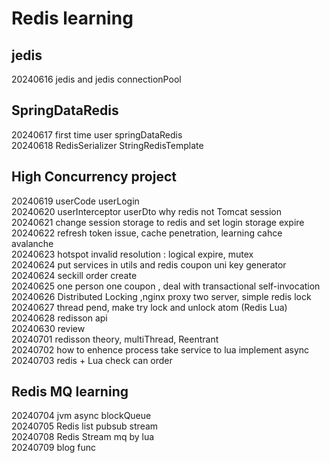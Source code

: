 # Redis learning

## jedis
20240616 jedis and jedis connectionPool

## SpringDataRedis
20240617 first time user springDataRedis  
20240618 RedisSerializer StringRedisTemplate  

## High Concurrency project
20240619 userCode userLogin  
20240620 userInterceptor userDto why redis not Tomcat session  
20240621 change session storage to redis and set login storage expire  
20240622 refresh token issue, cache penetration, learning cahce avalanche  
20240623 hotspot invalid resolution : logical expire, mutex  
20240624 put services in utils and redis coupon uni key generator  
20240624 seckill order create  
20240625 one person one coupon , deal with transactional self-invocation  
20240626 Distributed Locking ,nginx proxy two server, simple redis lock  
20240627 thread pend,  make try lock and unlock atom (Redis Lua)
20240628 redisson api  
20240630 review  
20240701 redisson theory, multiThread, Reentrant  
20240702 how to enhence process take service to lua implement async  
20240703 redis + Lua check can order

## Redis MQ learning

20240704 jvm async blockQueue  
20240705 Redis list pubsub  stream  
20240708 Redis Stream mq by lua  
20240709 blog func   